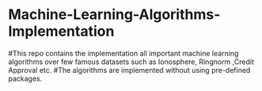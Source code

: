 # Machine-Learning-Algorithms-Implementation
#This repo contains the implementation all important machine learning algorithms over few famous datasets such as Ionosphere, Ringnorm ,Credit Approval etc.
#The algorithms are implemented without using pre-defined packages.
